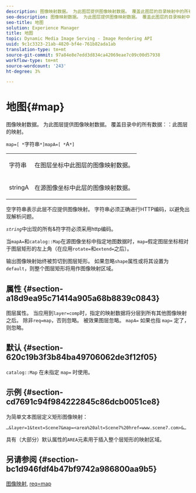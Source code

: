 ```yaml
---
description: 图像映射数据。 为此图层提供图像映射数据。 覆盖此图层的目录映射中的所有数据。
seo-description: 图像映射数据。 为此图层提供图像映射数据。 覆盖此图层的目录映射中的所有数据。
seo-title: 地图
solution: Experience Manager
title: 地图
topic: Dynamic Media Image Serving - Image Rendering API
uuid: 9c1c3323-21ab-4820-bf4e-761b82ada1ab
translation-type: tm+mt
source-git-commit: 97a84e8e7edd3d834ca42069eae7c09c00d57938
workflow-type: tm+mt
source-wordcount: '243'
ht-degree: 3%

---
```



# 地图{#map}

图像映射数据。 为此图层提供图像映射数据。 覆盖目录中的所有数据：：此图层的映射。

`map=[ *`字符串`*]mapA=[ *`A`*]`

<table id="simpletable_2E32B25D5F6246A18A8AF817903877ED"> 
 <tr class="strow"> 
  <td class="stentry"> <p><span class="codeph"> <span class="varname"> 字符串</span></span> </p></td> 
  <td class="stentry"> <p>在图层坐标中此图层的图像映射数据。 </p></td> 
 </tr> 
 <tr class="strow"> 
  <td class="stentry"> <p><span class="codeph"> <span class="varname"> stringA</span></span> </p></td> 
  <td class="stentry"> <p>在源图像坐标中此层的图像映射数据。 </p></td> 
 </tr> 
</table>

空字符串表示此层不应提供图像映射。 字符串必须正确进行HTTP编码，以避免出现解析问题。

*`string`*&#x200B;中出现的所有&amp;符字符必须采用http编码。

当`mapA=`和`catalog::Map`在源图像坐标中指定地图数据时，`map=`假定图层坐标相对于图层矩形的左上角（在应用`rotate=`和`extend=`之后）。

输出图像映射始终被剪切到图层矩形。 如果忽略`shape`属性或将其设置为`default`，则整个图层矩形将用作图像映射区域。

## 属性 {#section-a18d9ea95c71414a905a68b8839c0843}

图层属性。 当应用到`layer=comp`时，指定的映射数据将分层到所有其他图像映射之后。 除非`req=map`，否则忽略。 被效果图层忽略。 `mapA=` 如果也指 `map=` 定了，则忽略。

## 默认 {#section-620c19b3f3b84ba49706062de3f12f05}

`catalog::Map` 在未指定 `map=` 时使用。

## 示例 {#section-cd7691c94f984222845c86dcb0051ce8}

为简单文本图层定义矩形图像映射：

`…&layer=1&text=Scene7&map=<area%20alt=Scene7%20href=www.scene7.com>&…`

具有（大部分）默认属性的`AREA`元素用于插入整个层矩形的映射区域。

## 另请参阅 {#section-bc1d946fdf4b47bf9742a986800aa9b5}

[图像映射](../../../../../is-api/http-ref/image-serving-api-ref/c-http-protocol-reference/c-syntax-and-features/r-image-maps.md#reference-ff7d1bac2a064104b0c508a81316fdab), [req=map](../../../../../is-api/http-ref/image-serving-api-ref/c-http-protocol-reference/c-command-reference/r-req/r-req.md#reference-907cdb4a97034db7ad94695f25552e76)
